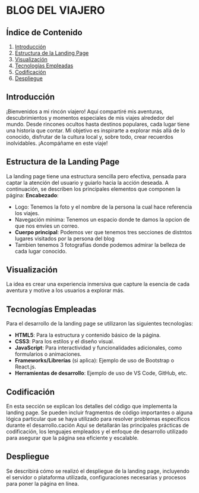 # BLOG DEL VIAJERO

## Índice de Contenido
1. [Introducción](#introducción)
2. [Estructura de la Landing Page](#estructura-de-la-landing-page)
3. [Visualización](#visualización)
4. [Tecnologías Empleadas](#tecnologías-empleadas)
5. [Codificación](#codificación)
6. [Despliegue](#despliegue)

## Introducción
¡Bienvenidos a mi rincón viajero! Aquí compartiré mis aventuras, descubrimientos y momentos especiales de mis viajes alrededor del mundo. Desde rincones ocultos hasta destinos populares, cada lugar tiene una historia que contar. Mi objetivo es inspirarte a explorar más allá de lo conocido, disfrutar de la cultura local y, sobre todo, crear recuerdos inolvidables. ¡Acompáñame en este viaje!


## Estructura de la Landing Page
La landing page tiene una estructura sencilla pero efectiva, pensada para captar la atención del usuario y guiarlo hacia la acción deseada. A continuación, se describen los principales elementos que componen la página:
 **Encabezado**:
- Logo: Tenemos la foto y el nombre de la persona la cual hace referencia los viajes.
- Navegación mínima: Tenemos un espacio donde te damos la opcion de que nos envies un correo.
- **Cuerpo principal**: Podemos ver que tenemos tres secciones de distntos lugares visitados por la persona del blog
- Tambien tenemos 3 fotografias donde podemos admirar la belleza de cada lugar conocido.

## Visualización
 La idea es crear una experiencia inmersiva que capture la esencia de cada aventura y motive a los usuarios a explorar más.

## Tecnologías Empleadas
Para el desarrollo de la landing page se utilizaron las siguientes tecnologías:
- **HTML5**: Para la estructura y contenido básico de la página.
- **CSS3**: Para los estilos y el diseño visual.
- **JavaScript**: Para interactividad y funcionalidades adicionales, como formularios o animaciones.
- **Frameworks/Librerías** (si aplica): Ejemplo de uso de Bootstrap o React.js.
- **Herramientas de desarrollo**: Ejemplo de uso de VS Code, GitHub, etc.

## Codificación
En esta sección se explican los detalles del código que implementa la landing page. Se pueden incluir fragmentos de código importantes o alguna lógica particular que se haya utilizado para resolver problemas específicos durante el desarrollo.cación
Aquí se detallarán las principales prácticas de codificación, los lenguajes empleados y el enfoque de desarrollo utilizado para asegurar que la página sea eficiente y escalable.

## Despliegue
Se describirá cómo se realizó el despliegue de la landing page, incluyendo el servidor o plataforma utilizada, configuraciones necesarias y procesos para poner la página en línea.
